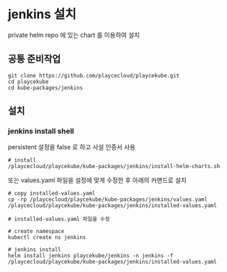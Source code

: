 # jenkins 설치

private helm repo 에 있는 chart 를 이용하여 설치

## 공통 준비작업

```ShellSession
git clone https://github.com/playcecloud/playcekube.git
cd playcekube
cd kube-packages/jenkins
```

## 설치

### jenkins install shell

persistent 설정을 false 로 하고 사설 인증서 사용

```ShellSession
# install
/playcecloud/playcekube/kube-packages/jenkins/install-helm-charts.sh
```

또는 values.yaml 파일을 설정에 맞게 수정한 후 아래의 커맨드로 설치

```ShellSession
# copy installed-values.yaml
cp -rp /playcecloud/playcekube/kube-packages/jenkins/values.yaml /playcecloud/playcekube/kube-packages/jenkins/installed-values.yaml

# installed-values.yaml 파일을 수정

# create namespace
kubectl create ns jenkins

# jenkins install
helm install jenkins playcekube/jenkins -n jenkins -f /playcecloud/playcekube/kube-packages/jenkins/installed-values.yaml
```

